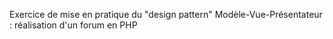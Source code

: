 Exercice de mise en pratique du "design pattern" Modèle-Vue-Présentateur : réalisation d'un forum en PHP
